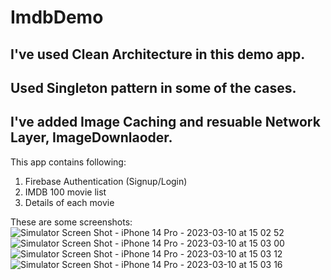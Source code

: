 # ImdbDemo
## I've used Clean Architecture in this demo app.
## Used Singleton pattern in some of the cases.
## I've added Image Caching and resuable Network Layer, ImageDownlaoder.
This app contains following:
1. Firebase Authentication (Signup/Login)
2. IMDB 100 movie list
3. Details of each movie

These are some screenshots:
![Simulator Screen Shot - iPhone 14 Pro - 2023-03-10 at 15 02 52](https://user-images.githubusercontent.com/71185135/224280634-2a4eb3da-4537-4a3b-b379-1bd6a8b89178.png)
![Simulator Screen Shot - iPhone 14 Pro - 2023-03-10 at 15 03 00](https://user-images.githubusercontent.com/71185135/224280658-b8596156-8837-494f-bceb-0d772b401459.png)
![Simulator Screen Shot - iPhone 14 Pro - 2023-03-10 at 15 03 12](https://user-images.githubusercontent.com/71185135/224280667-c1bfcf31-8ca7-497a-ae76-9cc2b89ff3ff.png)
![Simulator Screen Shot - iPhone 14 Pro - 2023-03-10 at 15 03 16](https://user-images.githubusercontent.com/71185135/224280675-aea569f8-9dce-4f5b-8073-91fd47c0b990.png)
